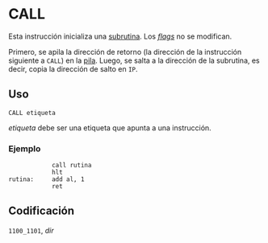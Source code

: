 # CALL

Esta instrucción inicializa una [subrutina](../cpu#subrutinas). Los [_flags_](../cpu#flags) no se modifican.

Primero, se apila la dirección de retorno (la dirección de la instrucción siguiente a `CALL`) en la [pila](../cpu#pila). Luego, se salta a la dirección de la subrutina, es decir, copia la dirección de salto en `IP`.

## Uso

```vonsim
CALL etiqueta
```

_etiqueta_ debe ser una etiqueta que apunta a una instrucción.

### Ejemplo

```vonsim
            call rutina 
            hlt
rutina:     add al, 1           
            ret
```

## Codificación

`1100_1101`, _dir_
